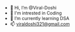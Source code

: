 - 👋 Hi, I’m @Viral-Doshi
- 👀 I'm intrested in Coding
- 🌱 I’m currently learning DSA
- 📫 viraldoshi321@gmail.com

<!---
Viral-Doshi/Viral-Doshi is a ✨ special ✨ repository because its `README.md` (this file) appears on your GitHub profile.
You can click the Preview link to take a look at your changes.
--->
